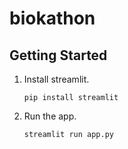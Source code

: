 # biokathon

## Getting Started

1.  Install streamlit.

    ```
    pip install streamlit
    ```

2.  Run the app.

    ```
    streamlit run app.py
    ```

